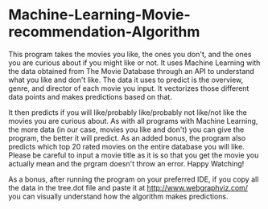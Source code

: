 # Machine-Learning-Movie-recommendation-Algorithm
This program takes the movies you like, the ones you don't, and the ones you are curious about if you might like or not. It uses Machine Learning with the data obtained from The Movie Database through an API to understand what you like and don't like. The data it uses to predict is the overview, genre, and director of each movie you input. It vectorizes those different data points and makes predictions based on that. 

It then predicts if you will like/probably like/probably not like/not like the movies you are curious about. As with all programs with Machine Learning, the more data (in our case, movies you like and don't) you can give the program, the better it will predict. As an added bonus, the program also predicts which top 20 rated movies on the entire database you will like. Please be careful to input a movie title as it is so that you get the movie you actually mean and the prgram doesn't throw an error. Happy Watching!

As a bonus, after running the program on your preferred IDE, if you copy all the data in the tree.dot file and paste it at http://www.webgraphviz.com/ you can visually understand how the algorithm makes predictions. 
